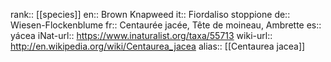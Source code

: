 

rank:: [[species]]
en:: Brown Knapweed
it:: Fiordaliso stoppione
de:: Wiesen-Flockenblume
fr:: Centaurée jacée, Tête de moineau, Ambrette
es:: yácea
iNat-url:: https://www.inaturalist.org/taxa/55713
wiki-url:: http://en.wikipedia.org/wiki/Centaurea_jacea
alias:: [[Centaurea jacea]]